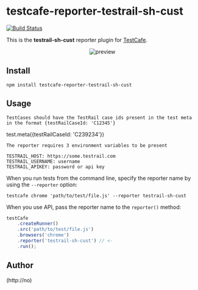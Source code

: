 # testcafe-reporter-testrail-sh-cust
[![Build Status](https://travis-ci.org/khar4enko.maxim@gmail.com/testcafe-reporter-testrail-sh-cust.svg)](https://travis-ci.org/khar4enko.maxim@gmail.com/testcafe-reporter-testrail-sh-cust)

This is the **testrail-sh-cust** reporter plugin for [TestCafe](http://devexpress.github.io/testcafe).

<p align="center">
    <img src="https://raw.github.com/khar4enko.maxim@gmail.com/testcafe-reporter-testrail-sh-cust/master/media/preview.png" alt="preview" />
</p>

## Install

```
npm install testcafe-reporter-testrail-sh-cust
```

## Usage

```
TestCases should have the TestRail case ids present in the test meta in the format {testRailCaseId: 'C12345'}
```
test.meta({testRailCaseId: 'C239234'})

```
The reporter requires 3 environment variables to be present
```
```
TESTRAIL_HOST: https://some.testrail.com
TESTRAIL_USERNAME: username
TESTRAIL_APIKEY: password or api key
```
When you run tests from the command line, specify the reporter name by using the `--reporter` option:

```
testcafe chrome 'path/to/test/file.js' --reporter testrail-sh-cust
```


When you use API, pass the reporter name to the `reporter()` method:

```js
testCafe
    .createRunner()
    .src('path/to/test/file.js')
    .browsers('chrome')
    .reporter('testrail-sh-cust') // <-
    .run();
```

## Author
 (http://no)
